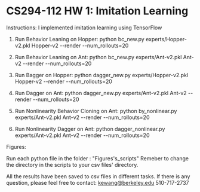 # CS294-112 HW 1: Imitation Learning

Instructions:
I implemented imitation learning using TensorFlow
1. Run Behavior Leaning on Hopper:
python bc_new.py experts/Hopper-v2.pkl Hopper-v2 --render --num_rollouts=20

2. Run Behavior Leaning on Ant:
python bc_new.py experts/Ant-v2.pkl Ant-v2 --render --num_rollouts=20

3. Run Bagger on Hopper:
python dagger_new.py experts/Hopper-v2.pkl Hopper-v2 --render --num_rollouts=20

4. Run Dagger on Ant:
python dagger_new.py experts/Ant-v2.pkl Ant-v2 --render --num_rollouts=20

5. Run Nonlinearity Behavior Cloning on Ant:
python by_nonlinear.py experts/Ant-v2.pkl Ant-v2 --render --num_rollouts=20

6. Run Nonlinearity Dagger on Ant:
python dagger_nonlinear.py experts/Ant-v2.pkl Ant-v2 --render --num_rollouts=20

Figures:

Run each python file in the folder : "Figures's_scripts"
Remeber to change the directory in the scripts to your csv files' directory.

All the results have been saved to csv files in different tasks. 
If there is any question, please feel free to contact:
kewang@berkeley.edu
510-717-2737